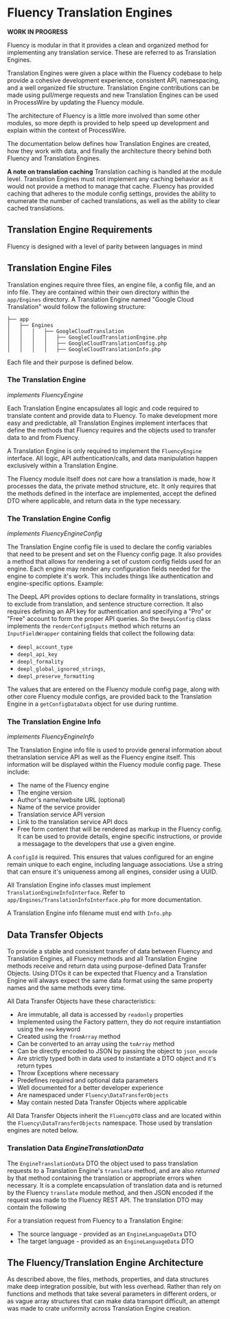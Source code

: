 # Fluency Translation Engines

**WORK IN PROGRESS**

Fluency is modular in that it provides a clean and organized method for implementing any translation
service. These are referred to as Translation Engines.

Translation Engines were given a place within the Fluency codebase to help provide a cohesive
development experience, consistent API, namespacing, and a well organized file structure.
Translation Engine contributions can be made using pull/merge requests and new Translation Engines
can be used in ProcessWire by updating the Fluency module.

The architecture of Fluency is a little more involved than some other modules, so more depth is
provided to help speed up development and explain within the context of ProcessWire.

The documentation below defines how Translation Engines are created, how they work with data, and
finally the architecture theory behind both Fluency and Translation Engines.

**A note on translation caching**
Translation caching is handled at the module level. Translation Engines must not implement any
caching behavior as it would not provide a method to manage that cache. Fluency has provided
caching that adheres to the module config settings, provides the ability to enumerate the number of
cached translations, as well as the ability to clear cached translations.

## Translation Engine Requirements

Fluency is designed with a level of parity between languages in mind

## Translation Engine Files

Translation engines require three files, an engine file, a config file, and an info file. They are
contained within their own directory within the `app/Engines` directory. A Translation Engine named
"Google Cloud Translation" would follow the following structure:

```
├── app
│   ├── Engines
│   │   │   ├── GoogleCloudTranslation
│   │   │   │   ├── GoogleCloudTranslationEngine.php
│   │   │   │   ├── GoogleCloudTranslationConfig.php
│   │   │   │   ├── GoogleCloudTranslationInfo.php
```

Each file and their purpose is defined below.

### The Translation Engine

_implements FluencyEngine_

Each Translation Engine encapsulates all logic and code required to translate content and provide
data to Fluency. To make development more easy and predictable, all Translation Engines implement
interfaces that define the methods that Fluency requires and the objects used to transfer data to
and from Fluency.

A Translation Engine is only required to implement the `FluencyEngine` interface. All logic, API
authentication/calls, and data manipulation happen exclusively within a Translation Engine.

The Fluency module itself does not care how a translation is made, how it processes the data, the
private method structure, etc. It only requires that the methods defined in the interface are
implemented, accept the defined DTO where applicable, and return data in the type necessary.

### The Translation Engine Config

_implements FluencyEngineConfig_

The Translation Engine config file is used to declare the config variables that need to be present
and set on the Fluency config page. It also provides a method that allows for rendering a set of
custom config fields used for an engine. Each engine may render any configuration fields needed for
the engine to complete it's work. This includes things like authentication and engine-specific
options. Example:

The DeepL API provides options to declare formality in translations, strings to exclude from
translation, and sentence structure correction. It also requires defining an API key for
authentication and specifying a "Pro" or "Free" account to form the proper API queries. So the
`DeepLConfig` class implements the `renderConfigInputs` method which returns an `InputFieldWrapper`
containing fields that collect the following data:

- `deepl_account_type`
- `deepl_api_key`
- `deepl_formality`
- `deepl_global_ignored_strings`,
- `deepl_preserve_formatting`

The values that are entered on the Fluency module config page, along with other core Fluency module
configs, are provided back to the Translation Engine in a `getConfigDataData` object for use
during runtime.

### The Translation Engine Info

_implements FluencyEngineInfo_

The Translation Engine info file is used to provide general information about thetranslation service
API as well as the Fluency engine itself. This information will be displayed within the Fluency
module config page. These include:

- The name of the Fluency engine
- The engine version
- Author's name/website URL (optional)
- Name of the service provider
- Translation service API version
- Link to the translation service API docs
- Free form content that will be rendered as markup in the Fluency config. It can be used to provide
  details, engine specific instructions, or provide a messagage to the developers that use a given
  engine.

A `configId` is required. This ensures that values configured for an engine remain unique to each
engine, including language associations. Use a string that can ensure it's uniqueness among all
engines, consider using a UUID.

All Translation Engine info classes must implement `TranslationEngineInfoInterface`. Refer to
`app/Engines/TranslationInfoInterface.php` for more documentation.

A Translation Engine info filename must end with `Info.php`

## Data Transfer Objects

To provide a stable and consistent transfer of data between Fluency and Translation Engines, all
Fluency methods and all Translation Engine methods receive and return data using purpose-defined
Data Transfer Objects. Using DTOs it can be expected that Fluency and a Translation Engine will
always expect the same data format using the same property names and the same methods every time.

All Data Transfer Objects have these characteristics:

- Are immutable, all data is accessed by `readonly` properties
- Implemented using the Factory pattern, they do not require instantiation using the `new` keyword
- Created using the `fromArray` method
- Can be converted to an array using the `toArray` method
- Can be directly encoded to JSON by passing the object to `json_encode`
- Are strictly typed both in data used to instantiate a DTO object and it's return types
- Throw Exceptions where necessary
- Predefines required and optional data parameters
- Well documented for a better developer experience
- Are namespaced under `Fluency\DataTransferObjects`
- May contain nested Data Transfer Objects where applicable

All Data Transfer Objects inherit the `FluencyDTO` class and are located within
the `Fluency\DataTransferObjects` namespace. Those used by translation engines are noted below.

### Translation Data _EngineTranslationData_

The `EngineTranslationData` DTO the object used to pass translation requests _to_ a Translation
Engine's `translate` method, and are also _returned_ by that method containing the translation or
appropriate errors when necessary. It is a complete encapsulation of translation data and is
returned by the Fluency `translate` module method, and then JSON encoded if the request was made to
the Fluency REST API. The translation DTO may contain the following

For a translation request from Fluency to a Translation Engine:

- The source language - provided as an `EngineLanguageData` DTO
- The target language - provided as an `EngineLanguageData` DTO

## The Fluency/Translation Engine Architecture

As described above, the files, methods, properties, and data structures make deep integration
possible, but with less overhead. Rather than rely on functions and methods that take several
parameters in different orders, or as vague array structures that can make data transport difficult,
an attempt was made to crate uniformity across Translation Engine creation.
